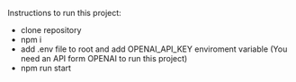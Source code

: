 Instructions to run this project:
- clone repository
- npm i
- add .env file to root and add OPENAI_API_KEY enviroment variable (You need an API form OPENAI to run this project)
- npm run start

